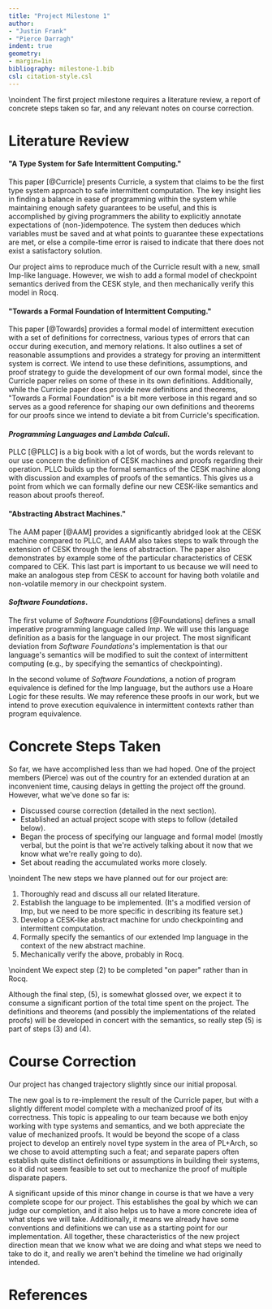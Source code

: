 ```yaml
---
title: "Project Milestone 1"
author:
- "Justin Frank"
- "Pierce Darragh"
indent: true
geometry:
- margin=1in
bibliography: milestone-1.bib
csl: citation-style.csl
---
```


\noindent
The first project milestone requires a literature review, a report of concrete
steps taken so far, and any relevant notes on course correction.


# Literature Review

#### "A Type System for Safe Intermittent Computing."

This paper [@Curricle] presents Curricle, a system that claims to be the first
type system approach to safe intermittent computation. The key insight lies in
finding a balance in ease of programming within the system while maintaining
enough safety guarantees to be useful, and this is accomplished by giving
programmers the ability to explicitly annotate expectations of
(non-)idempotence. The system then deduces which variables must be saved and at
what points to guarantee these expectations are met, or else a compile-time
error is raised to indicate that there does not exist a satisfactory solution.

Our project aims to reproduce much of the Curricle result with a new, small
Imp-like language. However, we wish to add a formal model of checkpoint
semantics derived from the CESK style, and then mechanically verify this model
in Rocq.


#### "Towards a Formal Foundation of Intermittent Computing."

This paper [@Towards] provides a formal model of intermittent execution with a
set of definitions for correctness, various types of errors that can occur
during execution, and memory relations. It also outlines a set of reasonable
assumptions and provides a strategy for proving an intermittent system is
correct. We intend to use these definitions, assumptions, and proof strategy to
guide the development of our own formal model, since the Curricle paper relies
on some of these in its own definitions. Additionally, while the Curricle paper
does provide new definitions and theorems, "Towards a Formal Foundation" is a
bit more verbose in this regard and so serves as a good reference for shaping
our own definitions and theorems for our proofs since we intend to deviate a bit
from Curricle's specification.


#### _Programming Languages and Lambda Calculi_.

PLLC [@PLLC] is a big book with a lot of words, but the words relevant to our
use concern the definition of CESK machines and proofs regarding their
operation. PLLC builds up the formal semantics of the CESK machine along with
discussion and examples of proofs of the semantics. This gives us a point from
which we can formally define our new CESK-like semantics and reason about proofs
thereof.


#### "Abstracting Abstract Machines."

The AAM paper [@AAM] provides a significantly abridged look at the CESK machine
compared to PLLC, and AAM also takes steps to walk through the extension of CESK
through the lens of abstraction. The paper also demonstrates by example some of
the particular characteristics of CESK compared to CEK. This last part is
important to us because we will need to make an analogous step from CESK to
account for having both volatile and non-volatile memory in our checkpoint
system.


#### _Software Foundations_.

The first volume of _Software Foundations_ [@Foundations] defines a small
imperative programming language called _Imp_. We will use this language
definition as a basis for the language in our project. The most significant
deviation from _Software Foundations_'s implementation is that our language's
semantics will be modified to suit the context of intermittent computing (e.g.,
by specifying the semantics of checkpointing).

In the second volume of _Software Foundations_, a notion of program equivalence
is defined for the Imp language, but the authors use a Hoare Logic for these
results. We may reference these proofs in our work, but we intend to prove
execution equivalence in intermittent contexts rather than program equivalence.


# Concrete Steps Taken

So far, we have accomplished less than we had hoped. One of the project members
(Pierce) was out of the country for an extended duration at an inconvenient
time, causing delays in getting the project off the ground. However, what we've
done so far is:

  * Discussed course correction (detailed in the next section).
  * Established an actual project scope with steps to follow (detailed below).
  * Began the process of specifying our language and formal model (mostly
    verbal, but the point is that we're actively talking about it now that we
    know what we're really going to do).
  * Set about reading the accumulated works more closely.

\noindent
The new steps we have planned out for our project are:

  1. Thoroughly read and discuss all our related literature.
  2. Establish the language to be implemented. (It's a modified version of Imp,
     but we need to be more specific in describing its feature set.)
  3. Develop a CESK-like abstract machine for undo checkpointing and
     intermittent computation.
  4. Formally specify the semantics of our extended Imp language in the context
     of the new abstract machine.
  5. Mechanically verify the above, probably in Rocq.

\noindent
We expect step (2) to be completed "on paper" rather than in Rocq.

Although the final step, (5), is somewhat glossed over, we expect it to consume
a significant portion of the total time spent on the project. The definitions
and theorems (and possibly the implementations of the related proofs) will be
developed in concert with the semantics, so really step (5) is part of steps (3)
and (4).


# Course Correction

Our project has changed trajectory slightly since our initial proposal.

The new goal is to re-implement the result of the Curricle paper, but with a
slightly different model complete with a mechanized proof of its correctness.
This topic is appealing to our team because we both enjoy working with type
systems and semantics, and we both appreciate the value of mechanized proofs. It
would be beyond the scope of a class project to develop an entirely novel type
system in the area of PL+Arch, so we chose to avoid attempting such a feat; and
separate papers often establish quite distinct definitions or assumptions in
building their systems, so it did not seem feasible to set out to mechanize the
proof of multiple disparate papers.

A significant upside of this minor change in course is that we have a very
complete scope for our project. This establishes the goal by which we can judge
our completion, and it also helps us to have a more concrete idea of what steps
we will take. Additionally, it means we already have some conventions and
definitions we can use as a starting point for our implementation. All together,
these characteristics of the new project direction mean that we know what we are
doing and what steps we need to take to do it, and really we aren't behind the
timeline we had originally intended.


# References
